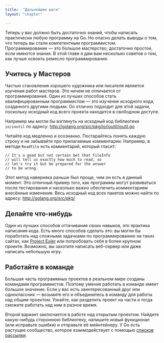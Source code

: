 ```yaml
---
title:  "Дальнейшие шаги"
layout: "chapter"

---
```


Теперь у вас должно быть достаточно знаний, чтобы написать практически любую
программу на Go. Но опасно делать выводы о том, что теперь вы стали компетентным
программистом. Программирование — это большое мастерство, достаточно простое,
если имеются знания. В этой главе я дам вам несколько советов о том, как лучше
освоить ремесло программирования.

## Учитесь у Мастеров

Частью становления хорошего художника или писателя является изучения работ
мастеров. Это ничем не отличается от программирования. Один из лучших способов
стать квалифицированным программистом — это изучение исходного кода, созданного
другими людьми. Go отлично подходит для этой задачи, поскольку исходный код
всего проекта находится в свободном доступе.

Например  мы могли бы взглянуть на исходный код библиотеки `io/ioutil` по
адресу: http://golang.org/src/pkg/io/ioutil/ioutil.go

Читайте код медленно и осознанно. Постарайтесь понять каждую строку и не
забывайте про прилагаемые комментарии. Например, в методе `ReadFile` есть
комментарий, который гласит:

    // It's a good but not certain bet that FileInfo
    // will tell us exactly how much to read, so
    // let's try it but be prepared for the answer
    // to be wrong.

Этот метод наверняка раньше был проще, чем он есть в данный момент. Это отличный
пример того, как программы могут развиваться после тестирования и насколько
важно обеспечить комментарием внесённые изменения. Весь исходный код всех
пакетов можно найти по адресу: http://golang.org/src/pkg/

## Делайте что-нибудь

Один из лучших способов оттачивания своих навыков, это практика написания кода.
Есть много способов сделать это: вы могли бы поработать над сложными задачками
по программированию на таких сайтах, как [Project Euler][1] или попробовать себя
в более крупном проекте. Возможно, вы захотите написать веб-сервер или даже
написать небольшую игру.

## Работайте в команде

Большая часть программных проектов в реальном мире созданы командами
программистов. Поэтому умение работать в команде имеет большое значение. Если у
вас есть заинтересованный друг или одноклассник — возьмите его и объединитесь в
команду для работы над общим проектом. Узнайте, как разделить проект на части и
тогда сможете работать над ним в разное время.

Второй вариант заключается в работе над открытым проектом. Найдите какую-нибудь
стороннюю библиотеку, напишите новый функционал (или исправьте ошибки) и
отправьте её мейнтейнеру. У Go есть растущее сообщество, которое взаимодействует
с помощью [списков рассылки][2].


[1]: http://projecteuler.net/
[2]: http://groups.google.com/group/golang-nuts
